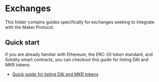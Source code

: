 # Exchanges

This folder contains guides specifically for exchanges seeking to integrate with the Maker Protocol.

## Quick start

If you are already familiar with Ethereum, the ERC-20 token standard, and Solidity smart contracts, you can checkout this guide for listing DAI and MKR tokens:

- [Quick guide for listing DAI and MKR tokens](./exchanges-guide/exchanges-guide.md)

